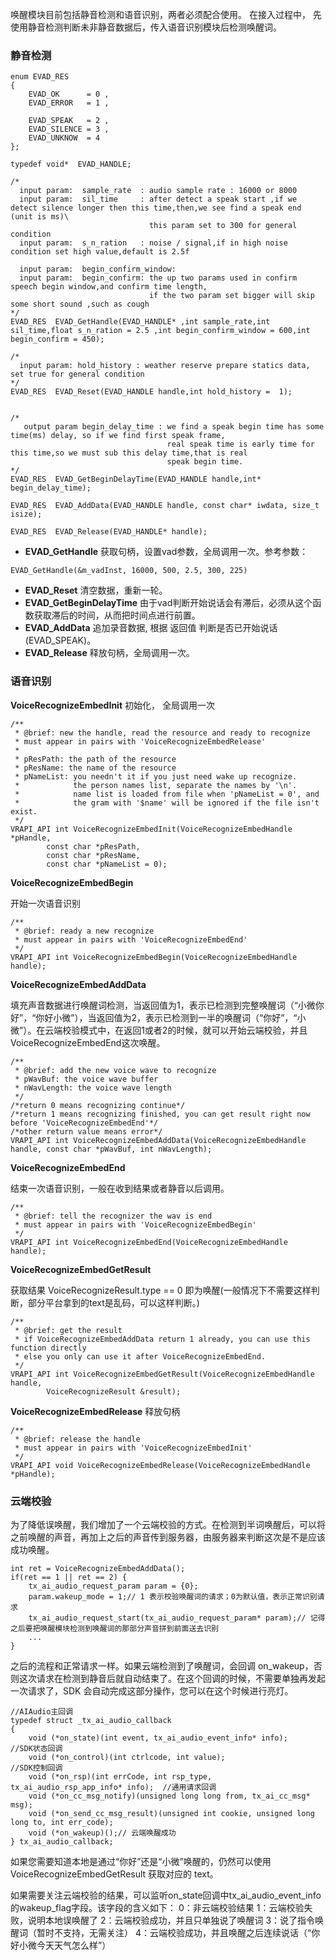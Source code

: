 唤醒模块目前包括静音检测和语音识别，两者必须配合使用。
在接入过程中， 先使用静音检测判断未非静音数据后，传入语音识别模块后检测唤醒词。

### 静音检测
```
enum EVAD_RES
{
    EVAD_OK      = 0 ,
    EVAD_ERROR   = 1 ,

    EVAD_SPEAK   = 2 ,
    EVAD_SILENCE = 3 ,
    EVAD_UNKNOW  = 4
};

typedef void*  EVAD_HANDLE;

/*
  input param:  sample_rate  : audio sample rate : 16000 or 8000
  input param:  sil_time     : after detect a speak start ,if we detect silence longer then this time,then,we see find a speak end (unit is ms)\
                               this param set to 300 for general condition
  input param:  s_n_ration   : noise / signal,if in high noise condition set high value,default is 2.5f

  input param:  begin_confirm_window: 
  input param:  begin_confirm: the up two params used in confirm speech begin window,and confirm time length,
                               if the two param set bigger will skip some short sound ,such as cough
*/
EVAD_RES  EVAD_GetHandle(EVAD_HANDLE* ,int sample_rate,int sil_time,float s_n_ration = 2.5 ,int begin_confirm_window = 600,int begin_confirm = 450);

/*
  input param: hold_history : weather reserve prepare statics data, set true for general condition
*/
EVAD_RES  EVAD_Reset(EVAD_HANDLE handle,int hold_history =  1);


/*
   output param begin_delay_time : we find a speak begin time has some time(ms) delay, so if we find first speak frame,
                                   real speak time is early time for this time,so we must sub this delay time,that is real
                                   speak begin time.
*/
EVAD_RES  EVAD_GetBeginDelayTime(EVAD_HANDLE handle,int* begin_delay_time);

EVAD_RES  EVAD_AddData(EVAD_HANDLE handle, const char* iwdata, size_t isize);

EVAD_RES  EVAD_Release(EVAD_HANDLE* handle);

```

- **EVAD\_GetHandle** 获取句柄，设置vad参数，全局调用一次。参考参数：
```
EVAD_GetHandle(&m_vadInst, 16000, 500, 2.5, 300, 225)
```
- **EVAD\_Reset** 清空数据，重新一轮。
- **EVAD\_GetBeginDelayTime** 由于vad判断开始说话会有滞后，必须从这个函数获取滞后的时间，从而把时间点进行前置。
- **EVAD_AddData** 追加录音数据, 根据 返回值 判断是否已开始说话 (EVAD_SPEAK)。
- **EVAD_Release** 释放句柄，全局调用一次。


### 语音识别

**VoiceRecognizeEmbedInit**
初始化， 全局调用一次

```
/**
 * @brief: new the handle, read the resource and ready to recognize
 * must appear in pairs with 'VoiceRecognizeEmbedRelease'
 *
 * pResPath: the path of the resource
 * pResName: the name of the resource
 * pNameList: you needn't it if you just need wake up recognize.
 *            the person names list, separate the names by '\n'.
 *            name list is loaded from file when 'pNameList = 0', and
 *            the gram with '$name' will be ignored if the file isn't exist.
 */
VRAPI_API int VoiceRecognizeEmbedInit(VoiceRecognizeEmbedHandle *pHandle,
        const char *pResPath,
        const char *pResName,
        const char *pNameList = 0);

```

**VoiceRecognizeEmbedBegin**

开始一次语音识别

```
/**
 * @brief: ready a new recognize
 * must appear in pairs with 'VoiceRecognizeEmbedEnd'
 */
VRAPI_API int VoiceRecognizeEmbedBegin(VoiceRecognizeEmbedHandle handle);

```
**VoiceRecognizeEmbedAddData**

填充声音数据进行唤醒词检测，当返回值为1，表示已检测到完整唤醒词（“小微你好”，“你好小微”），当返回值为2，表示已检测到一半的唤醒词（“你好”，“小微”）。在云端校验模式中，在返回1或者2的时候，就可以开始云端校验，并且VoiceRecognizeEmbedEnd这次唤醒。

```
/**
 * @brief: add the new voice wave to recognize
 * pWavBuf: the voice wave buffer
 * nWavLength: the voice wave length
 */
/*return 0 means recognizing continue*/
/*return 1 means recognizing finished, you can get result right now before 'VoiceRecognizeEmbedEnd'*/
/*other return value means error*/
VRAPI_API int VoiceRecognizeEmbedAddData(VoiceRecognizeEmbedHandle handle, const char *pWavBuf, int nWavLength);
```

**VoiceRecognizeEmbedEnd**

结束一次语音识别，一般在收到结果或者静音以后调用。

```
/**
 * @brief: tell the recognizer the wav is end
 * must appear in pairs with 'VoiceRecognizeEmbedBegin'
 */
VRAPI_API int VoiceRecognizeEmbedEnd(VoiceRecognizeEmbedHandle handle);
```

**VoiceRecognizeEmbedGetResult**

获取结果
VoiceRecognizeResult.type == 0 即为唤醒(一般情况下不需要这样判断，部分平台拿到的text是乱码，可以这样判断。)

```
/**
 * @brief: get the result
 * if VoiceRecognizeEmbedAddData return 1 already, you can use this function directly
 * else you only can use it after VoiceRecognizeEmbedEnd.
 */
VRAPI_API int VoiceRecognizeEmbedGetResult(VoiceRecognizeEmbedHandle handle,
        VoiceRecognizeResult &result);

```

**VoiceRecognizeEmbedRelease**
释放句柄

```
/** 
 * @brief: release the handle
 * must appear in pairs with 'VoiceRecognizeEmbedInit'
 */
VRAPI_API void VoiceRecognizeEmbedRelease(VoiceRecognizeEmbedHandle *pHandle);
```


### 云端校验
为了降低误唤醒，我们增加了一个云端校验的方式。在检测到半词唤醒后，可以将之前唤醒的声音，再加上之后的声音传到服务器，由服务器来判断这次是不是应该成功唤醒。

```
int ret = VoiceRecognizeEmbedAddData();
if(ret == 1 || ret == 2) {
	tx_ai_audio_request_param param = {0};
	param.wakeup_mode = 1;// 1 表示校验唤醒词的请求；0为默认值，表示正常识别请求
	tx_ai_audio_request_start(tx_ai_audio_request_param* param);// 记得之后要把唤醒模块检测到唤醒词的那部分声音拼到前面送去识别
	...
}
```
之后的流程和正常请求一样。如果云端检测到了唤醒词，会回调 on\_wakeup，否则这次请求在检测到静音后就自动结束了。在这个回调的时候，不需要单独再发起一次请求了，SDK 会自动完成这部分操作，您可以在这个时候进行亮灯。

```
//AIAudio主回调
typedef struct _tx_ai_audio_callback
{
    void (*on_state)(int event, tx_ai_audio_event_info* info);                  //SDK状态回调
    void (*on_control)(int ctrlcode, int value);                                //SDK控制回调
    void (*on_rsp)(int errCode, int rsp_type, tx_ai_audio_rsp_app_info* info);  //通用请求回调
    void (*on_cc_msg_notify)(unsigned long long from, tx_ai_cc_msg* msg);
    void (*on_send_cc_msg_result)(unsigned int cookie, unsigned long long to, int err_code);
    void (*on_wakeup)();// 云端唤醒成功
} tx_ai_audio_callback;
```

如果您需要知道本地是通过“你好”还是“小微”唤醒的，仍然可以使用 VoiceRecognizeEmbedGetResult 获取对应的 text。

如果需要关注云端校验的结果，可以监听on_state回调中tx_ai_audio_event_info的wakeup_flag字段。该字段的含义如下：
0：非云端校验结果
1：云端校验失败，说明本地误唤醒了
2：云端校验成功，并且只单独说了唤醒词
3：说了指令唤醒词（暂时不支持，无需关注）
4：云端校验成功，并且唤醒之后连续说话（“你好小微今天天气怎么样”）
